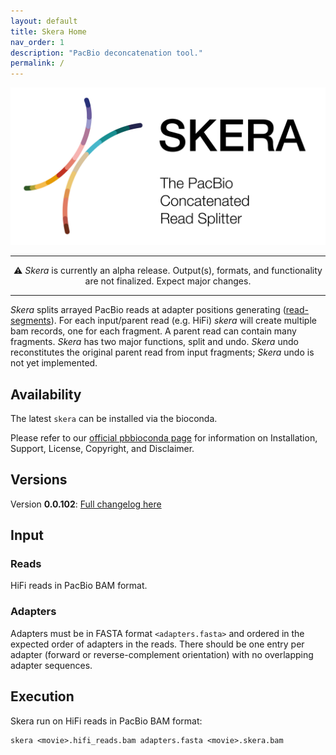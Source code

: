 ```yaml
---
layout: default
title: Skera Home
nav_order: 1
description: "PacBio deconcatenation tool."
permalink: /
---
```


<p align="center">
  <img src="img/skera-header.png" alt="skera logo" width="600px"/>
</p>

***

<center>
⚠️ <i>Skera</i> is currently an alpha release. Output(s), formats, and functionality are not finalized. Expect major changes.
</center>

***

_Skera_ splits arrayed PacBio reads at adapter positions generating
([read-segments](/read-segments)). For each input/parent read (e.g. HiFi)
_skera_ will create multiple bam records, one for each fragment. A parent read
can contain many fragments. _Skera_ has two major functions, split and undo.
_Skera_ undo reconstitutes the original parent read from input fragments;
_Skera_ undo is not yet implemented.

## Availability
The latest `skera` can be installed via the bioconda.

Please refer to our [official pbbioconda
page](https://github.com/PacificBiosciences/pbbioconda) for information on
Installation, Support, License, Copyright, and Disclaimer.

## Versions
Version **0.0.102**: [Full changelog here](/changelog)

## Input
### Reads
HiFi reads in PacBio BAM format.

### Adapters
Adapters must be in FASTA format `<adapters.fasta>` and ordered in the expected 
order of adapters in the reads. There should be one entry per adapter (forward 
or reverse-complement orientation) with no overlapping adapter sequences. 

## Execution
Skera run on HiFi reads in PacBio BAM format:

    skera <movie>.hifi_reads.bam adapters.fasta <movie>.skera.bam
